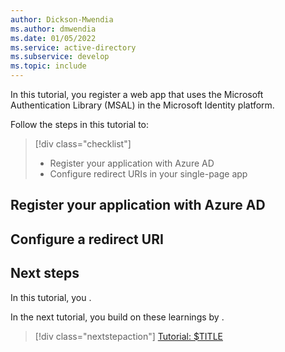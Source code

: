 ```yaml
---
author: Dickson-Mwendia
ms.author: dmwendia
ms.date: 01/05/2022
ms.service: active-directory
ms.subservice: develop
ms.topic: include
---
```



In this tutorial, you register a web app that uses the Microsoft Authentication Library (MSAL) in the Microsoft Identity platform.

Follow the steps in this tutorial to:

> [!div class="checklist"]
>
> - Register your application with Azure AD
> - Configure redirect URIs in your single-page app
## Register your application with Azure AD

## Configure a redirect URI

## Next steps

In this tutorial, you <!-- $TASKS_COMPLETED_AND_LEARNINGS_HERE -->.

In the next tutorial, you build on these learnings by <!-- $TASKS_AND_LEARNINGS_IN_NEXT_TUTORIAL_HERE -->.
> [!div class="nextstepaction"]
> [Tutorial: $TITLE](../../web-app-tutorial-04-call-web-api-graph.md)
